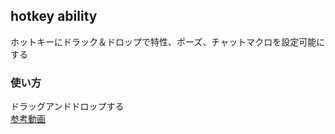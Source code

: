 ## hotkey ability
 ホットキーにドラック＆ドロップで特性、ポーズ、チャットマクロを設定可能にする

### 使い方
ドラッグアンドドロップする  
[参考動画](https://youtu.be/bWcU8fO4pGk)
